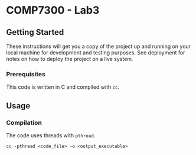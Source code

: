 # COMP7300 - Lab3

## Getting Started

These instructions will get you a copy of the project up and running on your
local machine for development and testing purposes. See deployment for notes on
how to deploy the project on a live system.

### Prerequisites

This code is written in C and compiled with `cc`.

## Usage

### Compilation

The code uses threads with `pthread`.

	cc -pthread <code_file> -o <output_executable>
